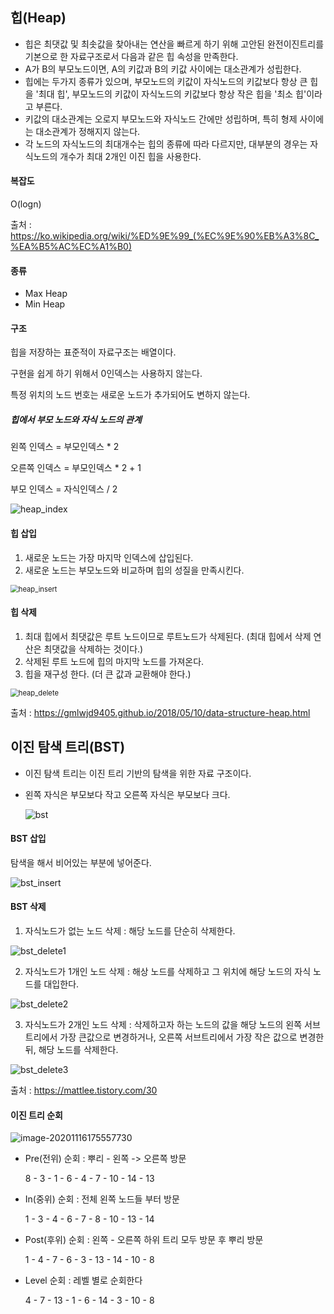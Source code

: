 ## 힙(Heap)

* 힙은 최댓값 및 최솟값을 찾아내는 연산을 빠르게 하기 위해 고안된 완전이진트리를 기본으로 한 자료구조로서 다음과 같은 힙 속성을 만족한다.
* A가 B의 부모노드이면, A의 키값과 B의 키값 사이에는 대소관계가 성립한다.
* 힙에는 두가지 종류가 있으며, 부모노드의 키값이 자식노드의 키값보다 항상 큰 힙을 '최대 힙', 부모노드의 키값이 자식노드의 키값보다 항상 작은 힙을 '최소 힙'이라고 부른다.
* 키값의 대소관계는 오로지 부모노드와 자식노드 간에만 성립하며, 특히 형제 사이에는 대소관계가 정해지지 않는다.
* 각 노드의 자식노드의 최대개수는 힙의 종류에 따라 다르지만, 대부분의 경우는 자식노드의 개수가 최대 2개인 이진 힙을 사용한다.

#### 복잡도

O(logn)

출처 : https://ko.wikipedia.org/wiki/%ED%9E%99_(%EC%9E%90%EB%A3%8C_%EA%B5%AC%EC%A1%B0)



#### 종류

* Max Heap
* Min Heap

#### 구조

힙을 저장하는 표준적이 자료구조는 배열이다.

구현을 쉽게 하기 위해서 0인덱스는 사용하지 않는다.

특정 위치의 노드 번호는 새로운 노드가 추가되어도 변하지 않는다.

##### 힙에서 부모 노드와 자식 노드의 관계

왼쪽 인덱스 = 부모인덱스 * 2

오른쪽 인덱스 = 부모인덱스 * 2 + 1

부모 인덱스 = 자식인덱스 / 2



![heap_index](.\asset\heap_index.JPG)

#### 힙 삽입

1. 새로운 노드는 가장 마지막 인덱스에 삽입된다.
2. 새로운 노드는 부모노드와 비교하며 힙의 성질을 만족시킨다.



<img src=".\asset\heap_insert.JPG" alt="heap_insert" style="zoom:80%;" />



#### 힙 삭제

1. 최대 힙에서 최댓값은 루트 노드이므로 루트노드가 삭제된다. (최대 힙에서 삭제 연산은 최댓값을 삭제하는 것이다.)
2. 삭제된 루트 노드에 힙의 마지막 노드를 가져온다.
3. 힙을 재구성 한다. (더 큰 값과 교환해야 한다.)



<img src=".\asset\heap_delete.JPG" alt="heap_delete" style="zoom:80%;" />

출처 : https://gmlwjd9405.github.io/2018/05/10/data-structure-heap.html



## 이진 탐색 트리(BST)

* 이진 탐색 트리는 이진 트리 기반의 탐색을 위한 자료 구조이다.

* 왼쪽 자식은 부모보다 작고 오른쪽 자식은 부모보다 크다.

  ![bst](.\asset\bst.JPG)



#### BST 삽입

탐색을 해서 비어있는 부분에 넣어준다.

![bst_insert](.\asset\bst_insert.JPG)

#### BST 삭제

1. 자식노드가 없는 노드 삭제 : 해당 노드를 단순히 삭제한다.

![bst_delete1](.\asset\bst_delete1.JPG)

2. 자식노드가 1개인 노드 삭제 : 해상 노드를 삭제하고 그 위치에 해당 노드의 자식 노드를 대입한다.

![bst_delete2](.\asset\bst_delete2.JPG)

3. 자식노드가 2개인 노드 삭제 : 삭제하고자 하는 노드의 값을 해당 노드의 왼쪽 서브트리에서 가장 큰값으로 변경하거나, 오른쪽 서브트리에서 가장 작은 값으로 변경한 뒤, 해당 노드를 삭제한다.

![bst_delete3](.\asset\bst_delete3.JPG)



출처 : https://mattlee.tistory.com/30



#### 이진 트리 순회

![image-20201116175557730](./asset/heap.JPG)



* Pre(전위) 순회 : 뿌리 - 왼쪽 -> 오른쪽 방문

  8 - 3 - 1 - 6 - 4 - 7 - 10 - 14 - 13

* In(중위) 순회 : 전체 왼쪽 노드들 부터 방문

  1 - 3 - 4 - 6 - 7 - 8 - 10 - 13 - 14

* Post(후위) 순회 : 왼쪽 - 오른쪽 하위 트리 모두 방문 후 뿌리 방문

  1 - 4 - 7 - 6 - 3 - 13 - 14 - 10 - 8
  
* Level 순회 : 레벨 별로 순회한다

  4 - 7 - 13 - 1 - 6 - 14 - 3 - 10 - 8



